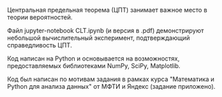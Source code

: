 Центральная предельная теорема (ЦПТ) занимает важное место в теории вероятностей. 

Файл jupyter-notebook CLT.ipynb (и версия в .pdf) демонстрируют небольшой 
вычислительный эксперимент, подтверждающий справедливость ЦПТ. 

Код написан на Python и основывается на возможностях, предоставляемых 
библиотеками NumPy, SciPy, Matplotlib. 

Код был написан по мотивам задания в рамках курса 
"Математика и Python для анализа данных" от МФТИ и Яндекс (задание приложено). 

